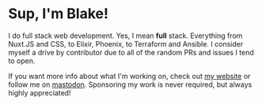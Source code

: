 # Sup, I'm Blake!

I do full stack web development. Yes, I mean **full** stack. Everything from
Nuxt.JS and CSS, to Elixir, Phoenix, to Terraform and Ansible. I consider myself
a drive by contributor due to all of the random PRs and issues I tend to open.

If you want more info about what I'm working on, check out
[my website](https://btkostner.io/) or follow me on
[mastodon](https://mastodon.social/@btkostner). Sponsoring my work is never
required, but always highly appreciated!
